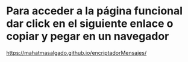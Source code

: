 <h1>Para acceder a la página funcional dar click en el siguiente enlace o copiar y pegar en un navegador</h1>

<a>https://mahatmasalgado.github.io/encriptadorMensajes/</a>
